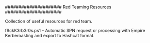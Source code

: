 #####################
Red Teaming Resources 
#####################

Collection of useful resources for red team.

f9ckK3rb3r0s.ps1 - Automatic SPN request or processing with Empire Kerberoasting and export to Hashcat format. 
